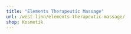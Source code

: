 ```yaml
---
title: "Elements Therapeutic Massage"
url: /west-linn/elements-therapeutic-massage/
shop: Kosmetik
---
```

